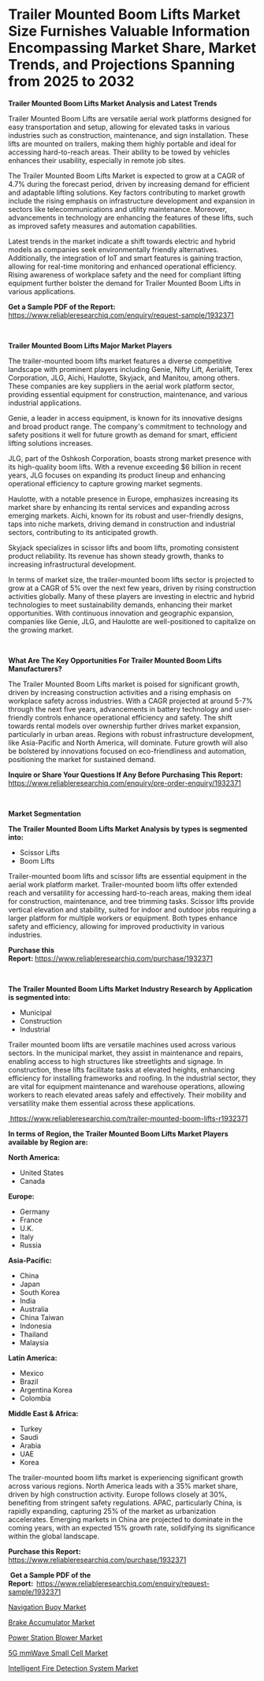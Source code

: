 <p><h1>Trailer Mounted Boom Lifts Market Size Furnishes Valuable Information Encompassing Market Share, Market Trends, and Projections Spanning from 2025 to 2032</h1></p><p><strong>Trailer Mounted Boom Lifts Market Analysis and Latest Trends</strong></p>
<p><p>Trailer Mounted Boom Lifts are versatile aerial work platforms designed for easy transportation and setup, allowing for elevated tasks in various industries such as construction, maintenance, and sign installation. These lifts are mounted on trailers, making them highly portable and ideal for accessing hard-to-reach areas. Their ability to be towed by vehicles enhances their usability, especially in remote job sites.</p><p>The Trailer Mounted Boom Lifts Market is expected to grow at a CAGR of 4.7% during the forecast period, driven by increasing demand for efficient and adaptable lifting solutions. Key factors contributing to market growth include the rising emphasis on infrastructure development and expansion in sectors like telecommunications and utility maintenance. Moreover, advancements in technology are enhancing the features of these lifts, such as improved safety measures and automation capabilities.</p><p>Latest trends in the market indicate a shift towards electric and hybrid models as companies seek environmentally friendly alternatives. Additionally, the integration of IoT and smart features is gaining traction, allowing for real-time monitoring and enhanced operational efficiency. Rising awareness of workplace safety and the need for compliant lifting equipment further bolster the demand for Trailer Mounted Boom Lifts in various applications.</p></p>
<p><strong>Get a Sample PDF of the Report:&nbsp;</strong> <a href="https://www.reliableresearchiq.com/enquiry/request-sample/1932371?utm_campaign=1129&utm_medium=2&utm_source=Github&utm_content=ia&utm_term=11042025&utm_id=trailer-mounted-boom-lifts">https://www.reliableresearchiq.com/enquiry/request-sample/1932371</a></p>
<p>&nbsp;</p>
<p><strong>Trailer Mounted Boom Lifts Major Market Players</strong></p>
<p><p>The trailer-mounted boom lifts market features a diverse competitive landscape with prominent players including Genie, Nifty Lift, Aerialift, Terex Corporation, JLG, Aichi, Haulotte, Skyjack, and Manitou, among others. These companies are key suppliers in the aerial work platform sector, providing essential equipment for construction, maintenance, and various industrial applications.</p><p>Genie, a leader in access equipment, is known for its innovative designs and broad product range. The company's commitment to technology and safety positions it well for future growth as demand for smart, efficient lifting solutions increases. </p><p>JLG, part of the Oshkosh Corporation, boasts strong market presence with its high-quality boom lifts. With a revenue exceeding $6 billion in recent years, JLG focuses on expanding its product lineup and enhancing operational efficiency to capture growing market segments.</p><p>Haulotte, with a notable presence in Europe, emphasizes increasing its market share by enhancing its rental services and expanding across emerging markets. Aichi, known for its robust and user-friendly designs, taps into niche markets, driving demand in construction and industrial sectors, contributing to its anticipated growth.</p><p>Skyjack specializes in scissor lifts and boom lifts, promoting consistent product reliability. Its revenue has shown steady growth, thanks to increasing infrastructural development.</p><p>In terms of market size, the trailer-mounted boom lifts sector is projected to grow at a CAGR of 5% over the next few years, driven by rising construction activities globally. Many of these players are investing in electric and hybrid technologies to meet sustainability demands, enhancing their market opportunities. With continuous innovation and geographic expansion, companies like Genie, JLG, and Haulotte are well-positioned to capitalize on the growing market.</p></p>
<p>&nbsp;</p>
<p><strong>What Are The Key Opportunities For Trailer Mounted Boom Lifts Manufacturers?</strong></p>
<p><p>The Trailer Mounted Boom Lifts market is poised for significant growth, driven by increasing construction activities and a rising emphasis on workplace safety across industries. With a CAGR projected at around 5-7% through the next five years, advancements in battery technology and user-friendly controls enhance operational efficiency and safety. The shift towards rental models over ownership further drives market expansion, particularly in urban areas. Regions with robust infrastructure development, like Asia-Pacific and North America, will dominate. Future growth will also be bolstered by innovations focused on eco-friendliness and automation, positioning the market for sustained demand.</p></p>
<p><strong>Inquire or Share Your Questions If Any Before Purchasing This Report:</strong> <a href="https://www.reliableresearchiq.com/enquiry/pre-order-enquiry/1932371?utm_campaign=1129&utm_medium=2&utm_source=Github&utm_content=ia&utm_term=11042025&utm_id=trailer-mounted-boom-lifts">https://www.reliableresearchiq.com/enquiry/pre-order-enquiry/1932371</a></p>
<p>&nbsp;</p>
<p><strong>Market Segmentation</strong></p>
<p><strong>The Trailer Mounted Boom Lifts Market Analysis by types is segmented into:</strong></p>
<p><ul><li>Scissor Lifts</li><li>Boom Lifts</li></ul></p>
<p><p>Trailer-mounted boom lifts and scissor lifts are essential equipment in the aerial work platform market. Trailer-mounted boom lifts offer extended reach and versatility for accessing hard-to-reach areas, making them ideal for construction, maintenance, and tree trimming tasks. Scissor lifts provide vertical elevation and stability, suited for indoor and outdoor jobs requiring a larger platform for multiple workers or equipment. Both types enhance safety and efficiency, allowing for improved productivity in various industries.</p></p>
<p><strong>Purchase this Report:&nbsp;</strong><a href="https://www.reliableresearchiq.com/purchase/1932371?utm_campaign=1129&utm_medium=2&utm_source=Github&utm_content=ia&utm_term=11042025&utm_id=trailer-mounted-boom-lifts">https://www.reliableresearchiq.com/purchase/1932371</a></p>
<p>&nbsp;</p>
<p><strong>The Trailer Mounted Boom Lifts Market Industry Research by Application is segmented into:</strong></p>
<p><ul><li>Municipal</li><li>Construction</li><li>Industrial</li></ul></p>
<p><p>Trailer mounted boom lifts are versatile machines used across various sectors. In the municipal market, they assist in maintenance and repairs, enabling access to high structures like streetlights and signage. In construction, these lifts facilitate tasks at elevated heights, enhancing efficiency for installing frameworks and roofing. In the industrial sector, they are vital for equipment maintenance and warehouse operations, allowing workers to reach elevated areas safely and effectively. Their mobility and versatility make them essential across these applications.</p></p>
<p><a href="https://www.reliableresearchiq.com/trailer-mounted-boom-lifts-r1932371?utm_campaign=1129&utm_medium=2&utm_source=Github&utm_content=ia&utm_term=11042025&utm_id=trailer-mounted-boom-lifts">&nbsp;https://www.reliableresearchiq.com/trailer-mounted-boom-lifts-r1932371</a></p>
<p><strong>In terms of Region, the Trailer Mounted Boom Lifts Market Players available by Region are:</strong></p>
<p>
    <p> <strong> North America: </strong>
        <ul>
            <li>United States</li>
            <li>Canada</li>
        </ul>
        </p> 
    <p> <strong> Europe: </strong>
        <ul>
            <li>Germany</li>
            <li>France</li>
            <li>U.K.</li>
            <li>Italy</li>
            <li>Russia</li>
        </ul>
        </p> 
    <p> <strong> Asia-Pacific: </strong>
        <ul>
            <li>China</li>
            <li>Japan</li>
            <li>South Korea</li>
            <li>India</li>
            <li>Australia</li>
            <li>China Taiwan</li>
            <li>Indonesia</li>
            <li>Thailand</li>
            <li>Malaysia</li>
        </ul>
        </p> 
    <p> <strong> Latin America: </strong>
        <ul>
            <li>Mexico</li>
            <li>Brazil</li>
            <li>Argentina Korea</li>
            <li>Colombia</li>
        </ul>
        </p> 
    <p> <strong> Middle East & Africa: </strong>
        <ul>
            <li>Turkey</li>
            <li>Saudi</li>
            <li>Arabia</li>
            <li>UAE</li>
            <li>Korea</li>
        </ul>
    </p>
    </p>
<p><p>The trailer-mounted boom lifts market is experiencing significant growth across various regions. North America leads with a 35% market share, driven by high construction activity. Europe follows closely at 30%, benefiting from stringent safety regulations. APAC, particularly China, is rapidly expanding, capturing 25% of the market as urbanization accelerates. Emerging markets in China are projected to dominate in the coming years, with an expected 15% growth rate, solidifying its significance within the global landscape.</p></p>
<p><strong>Purchase this Report: </strong><a href="https://www.reliableresearchiq.com/purchase/1932371?utm_campaign=1129&utm_medium=2&utm_source=Github&utm_content=ia&utm_term=11042025&utm_id=trailer-mounted-boom-lifts">https://www.reliableresearchiq.com/purchase/1932371</a></p>
<p>&nbsp;<strong>Get a Sample PDF of the Report:&nbsp;&nbsp;</strong><a href="https://www.reliableresearchiq.com/enquiry/request-sample/1932371?utm_campaign=1129&utm_medium=2&utm_source=Github&utm_content=ia&utm_term=11042025&utm_id=trailer-mounted-boom-lifts">https://www.reliableresearchiq.com/enquiry/request-sample/1932371</a></p>
<p><strong></strong></p>
<p><p><a href="https://github.com/forttgoddym7/Market-Research-Report-List-1/blob/main/navigation-buoy-market.md?utm_campaign=1129&utm_medium=2&utm_source=Github&utm_content=ia&utm_term=11042025&utm_id=trailer-mounted-boom-lifts">Navigation Buoy Market</a></p><p><a href="https://github.com/nicoytabiz7/Market-Research-Report-List-1/blob/main/brake-accumulator-market.md?utm_campaign=1129&utm_medium=2&utm_source=Github&utm_content=ia&utm_term=11042025&utm_id=trailer-mounted-boom-lifts">Brake Accumulator Market</a></p><p><a href="https://github.com/kimomeifbnu26/Market-Research-Report-List-1/blob/main/power-station-blower-market.md?utm_campaign=1129&utm_medium=2&utm_source=Github&utm_content=ia&utm_term=11042025&utm_id=trailer-mounted-boom-lifts">Power Station Blower Market</a></p><p><a href="https://github.com/daddskokenk4/Market-Research-Report-List-1/blob/main/5g-mmwave-small-cell-market.md?utm_campaign=1129&utm_medium=2&utm_source=Github&utm_content=ia&utm_term=11042025&utm_id=trailer-mounted-boom-lifts">5G mmWave Small Cell Market</a></p><p><a href="https://github.com/avirsuckra/Market-Research-Report-List-1/blob/main/intelligent-fire-detection-system-market.md?utm_campaign=1129&utm_medium=2&utm_source=Github&utm_content=ia&utm_term=11042025&utm_id=trailer-mounted-boom-lifts">Intelligent Fire Detection System Market</a></p></p>